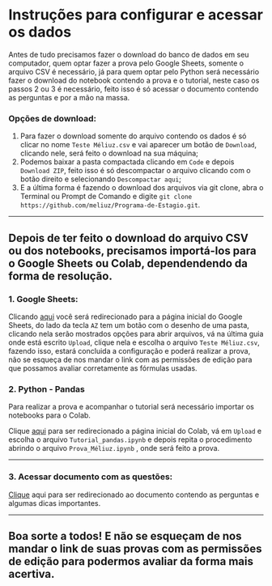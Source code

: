 # Instruções para configurar e acessar os dados

Antes de tudo precisamos fazer o download do banco de dados em seu computador, quem optar fazer a prova pelo Google Sheets, somente o arquivo CSV é necessário, já para quem optar pelo Python será necessário fazer o download do notebook contendo a prova e o tutorial, neste caso os passos 2 ou 3 é necessário, feito isso é só acessar o documento contendo as perguntas e por a mão na massa.

### Opções de download:

1. Para fazer o download somente do arquivo contendo os dados é só clicar no nome `Teste Méliuz.csv` e vai aparecer um botão de `Download`, clicando nele, será feito o download na sua máquina;
2. Podemos baixar a pasta compactada  clicando em `Code` e depois `Download ZIP`, feito isso é só descompactar o arquivo clicando com o botão direito e selecionando `Descompactar aqui`;
3. E a última forma é fazendo o download dos arquivos via git clone, abra o Terminal ou Prompt de Comando e digite `git clone https://github.com/meliuz/Programa-de-Estagio.git`.
---
**Depois de ter feito o download do arquivo CSV ou dos notebooks, precisamos importá-los para o Google Sheets ou Colab, dependendendo da forma de resolução.**
--

### 1. Google Sheets:

Clicando [aqui](https://docs.google.com/spreadsheets) você será redirecionado para a página inicial do Google Sheets, do lado da tecla `AZ` tem um botão com o desenho de uma pasta, clicando nela serão mostrados opções para abrir arquivos, vá na última guia onde está escrito `Upload`, clique nela e escolha o arquivo `Teste Méliuz.csv`, fazendo isso, estará concluida a configuração e poderá realizar a prova, não se esqueça de nos mandar o link com as permissões de edição para que possamos avaliar corretamente as fórmulas usadas.

### 2. Python - Pandas

Para realizar a prova e acompanhar o tutorial será necessário importar os notebooks para o Colab.

Clique [aqui](https://colab.research.google.com/) para ser redirecionado a página inicial do Colab, vá em `Upload` e escolha o arquivo `Tutorial_pandas.ipynb` e depois repita o procedimento abrindo o arquivo `Prova_Méliuz.ipynb` , onde será feito a prova. 

---

### 3. Acessar documento com as questões:

[Clique](https://github.com/Crystian7/Programa-de-Estagio/blob/4decbb47cd99086fce92aebe42212c9be56e17c2/Aprendendo%20Google%20Sheets%20e%20Pandas%20na%20Ra%C3%A7a.md) aqui para ser redirecionado ao documento contendo as perguntas e algumas dicas importantes.

---

## Boa sorte a todos! E não se esqueçam de nos mandar o link de suas provas com as permissões de edição para podermos avaliar da forma mais acertiva. 




